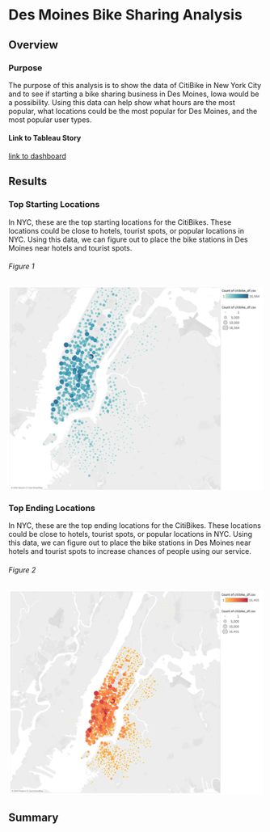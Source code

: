 # Des Moines Bike Sharing Analysis
## Overview
### Purpose
The purpose of this analysis is to show the data of CitiBike in New York City and to see if starting a bike sharing business in Des Moines, Iowa would be a possibility. Using this data can help show what hours are the most popular, what locations could be the most popular for Des Moines, and the most popular user types. 
#### Link to Tableau Story
[link to dashboard](https://public.tableau.com/profile/peyton5401#!/vizhome/Citibike_Challenge_16040885478750/Citibike?publish=yes)

## Results
### Top Starting Locations
In NYC, these are the top starting locations for the CitiBikes. These locations could be close to hotels, tourist spots, or popular locations in NYC. Using this data, we can figure out to place the bike stations in Des Moines near hotels and tourist spots. 

###### Figure 1
![TopStartingLocations](Pictures/TopStartingLocations.png)

### Top Ending Locations
In NYC, these are the top ending locations for the CitiBikes. These locations could be close to hotels, tourist spots, or popular locations in NYC. Using this data, we can figure out to place the bike stations in Des Moines near hotels and tourist spots to increase chances of people using our service. 
###### Figure 2
![TopEndingLocations](Pictures/TopEndingLocations.png)

## Summary
